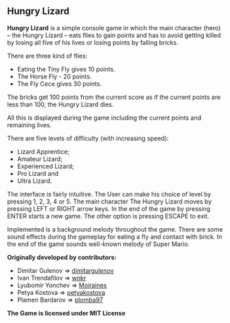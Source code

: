 ## Hungry Lizard

**Hungry Lizard** is a simple console game in which the main character (hero) – the Hungry Lizard – eats flies to gain points and has to avoid getting killed by losing all five of his lives or losing points by falling bricks. 

There are three kind of flies:
* Eating the Tiny Fly gives 10 points. 
* The Horse Fly - 20 points.
* The Fly Cece gives 30 points. 

The bricks get 100 points from the current score as if the current points are less than 100, the Hungry Lizard dies. 

All this is displayed during the game including the current points and remaining lives. 

There are five levels of difficulty (with increasing speed): 
* Lizard Apprentice;
* Amateur Lizard; 
* Experienced Lizard; 
* Pro Lizard and 
* Ultra Lizard.  

The interface is fairly intuitive. The User can make his choice of level by pressing 1, 2, 3, 4 or 5. The main character The Hungry Lizard moves by pressing LEFT or RIGHT arrow keys. In the end of the game by pressing ENTER starts a new game. The other option is pressing ESCAPE to exit. 

Implemented is a background melody throughout the game. There are some sound effects during the gameplay for eating a fly and contact with brick. In the end of the game sounds well-known melody of Super Mario.

**Originally developed by contributors:**
* Dimitar Gulenov => [dimitargulenov](https://github.com/dimitargulenov)
* Ivan Trendafilov => [wnkr](https://github.com/wnkr)
* Lyubomir Yonchev => [Moiraines](https://github.com/Moiraines)
* Petya Kostova => [petyakostova](https://github.com/petyakostova)
* Plamen Bardarov => [plomba97](https://github.com/plomba97)

**The Game is licensed under MIT License**